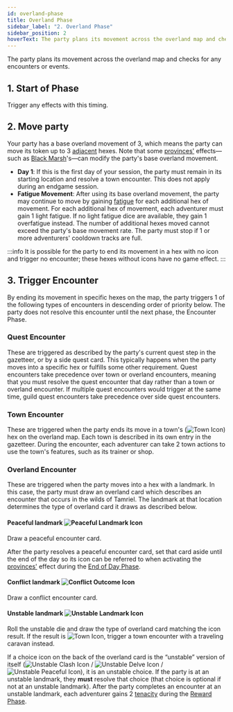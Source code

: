 ```yaml
---
id: overland-phase
title: Overland Phase
sidebar_label: "2. Overland Phase"
sidebar_position: 2
hoverText: The party plans its movement across the overland map and checks for any encounters or events.
---
```


The party plans its movement across the overland map and checks for any encounters or events.

## 1. Start of Phase 

Trigger any effects with this timing.

## 2. Move party
Your party has a base overland movement of 3, which means the party can move its token up to 3 [adjacent](/docs/all/other/adjacent) hexes. Note that some [provinces'](/docs/category/provinces) effects—such as [Black Marsh](/docs/all/provinces/black-marsh)'s—can modify the party's base overland movement.

- **Day 1**: If this is the first day of your session, the party must remain in its starting location and resolve a town encounter. This does not apply during an endgame session.
- **Fatigue Movement**: After using its base overland movement, the party may continue to move by gaining [fatigue](/docs/all/other/fatigue) for each additional hex of movement. For each additional hex of movement, each adventurer must gain 1 light fatigue. If no light fatigue dice are available, they gain 1 overfatigue instead. The number of additional hexes moved cannot exceed the party's base movement rate. The party must stop if 1 or more adventurers' cooldown tracks are full.

:::info
It is possible for the party to end its movement in a hex with no icon and trigger no encounter; these hexes without icons have no game effect.
::: 

## 3. Trigger Encounter
By ending its movement in specific hexes on the map, the party triggers 1 of the following types of encounters in descending order of priority below. The party does not resolve this encounter until the next phase, the Encounter Phase.

### Quest Encounter
These are triggered as described by the party's current quest step in the gazetteer, or by a side quest card. This typically happens when the party moves into a specific hex or fulfills some other requirement. Quest encounters take precedence over town or overland encounters, meaning that you must resolve the quest encounter that day rather than a town or overland encounter. If multiple quest encounters would trigger at the same time, guild quest encounters take precedence over side quest encounters.

### Town Encounter
These are triggered when the party ends its move in a town's (<img src="/icons/town.svg" alt="Town Icon" class="icon-svg" />) hex on the overland map. Each town is described in its own entry in the gazetteer. During the encounter, each adventurer can take 2 town actions to use the town's features, such as its trainer or shop. 

### Overland Encounter
These are triggered when the party moves into a hex with a landmark. In this case, the party must draw an overland card which describes an encounter that occurs in the wilds of Tamriel. The landmark at that location determines the type of overland card it draws as described below.

#### Peaceful landmark <img src="/icons/peaceful.svg" alt="Peaceful Landmark Icon" class="icon-svg" />
Draw a peaceful encounter card.

After the party resolves a peaceful encounter card, set that card aside until the end of the day so its icon can be referred to when activating the [provinces'](/docs/category/provinces) effect during the [End of Day Phase](/docs/all/day/end-of-day-phase). 

#### Conflict landmark <img src="/icons/conflict-outcome.svg" alt="Conflict Outcome Icon" class="icon-svg" />
Draw a conflict encounter card.

#### Unstable landmark <img src="/icons/unstable-landmark.svg" alt="Unstable Landmark Icon" class="icon-svg" />
Roll the unstable die and draw the type of overland card matching the icon result. If the result is <img src="/icons/town.svg" alt="Town Icon" class="icon-svg" />, trigger a town encounter with a traveling caravan instead.

If a choice icon on the back of the overland card is the “unstable” version of itself (<img src="/icons/unstable-clash.svg" alt="Unstable Clash Icon"  class="icon-svg" /> / <img src="/icons/unstable-delve.svg" alt="Unstable Delve Icon" class="icon-svg" /> / <img src="/icons/unstable-peaceful.svg" alt="Unstable Peaceful Icon" class="icon-svg" />), it is an unstable choice. If the party is at an unstable landmark, they **must** resolve that choice (that choice is optional if not at an unstable landmark). After the party completes an encounter at an unstable landmark, each adventurer gains 2 [tenacity](/docs/all/other/tenacity) during the [Reward Phase](/docs/all/day/reward-phase).
